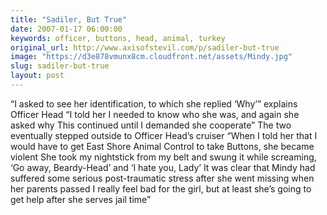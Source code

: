 ```yaml
---
title: "Sadiler, But True"
date: 2007-01-17 06:00:00
keywords: officer, buttons, head, animal, turkey
original_url: http://www.axisofstevil.com/p/sadiler-but-true
image: "https://d3e878vmunx8cm.cloudfront.net/assets/Mindy.jpg"
slug: sadiler-but-true
layout: post
---
```


“I asked to see her identification, to which she replied ‘Why’” explains Officer Head  “I told her I needed to know who she was, and again she asked why  This continued until I demanded she cooperate”  The two eventually stepped outside to Officer Head’s cruiser “When I told her that I would have to get East Shore Animal Control to take Buttons, she became violent  She took my nightstick from my belt and swung it while screaming, ‘Go away, Beardy-Head’ and ‘I hate you, Lady’  It was clear that Mindy had suffered some serious post-traumatic stress after she went missing when her parents passed  I really feel bad for the girl, but at least she’s going to get help after she serves jail time”

